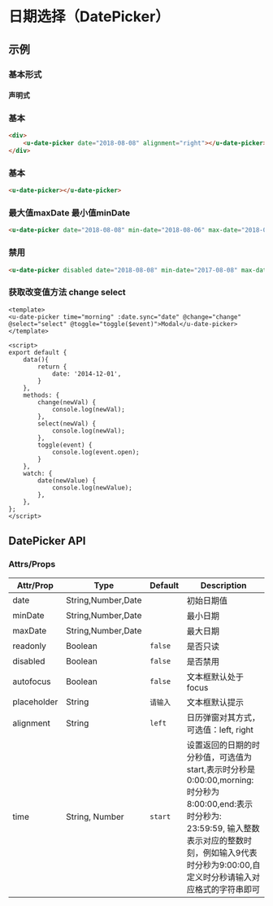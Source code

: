 # 日期选择（DatePicker）

## 示例
### 基本形式

#### 声明式

### 基本
``` html
<div>
    <u-date-picker date="2018-08-08" alignment="right"></u-date-picker>
</div>
```

### 基本
``` html
<u-date-picker></u-date-picker>
```

### 最大值maxDate 最小值minDate
``` html
<u-date-picker date="2018-08-08" min-date="2018-08-06" max-date="2018-08-18"></u-date-picker>
```

### 禁用
``` html
<u-date-picker disabled date="2018-08-08" min-date="2017-08-08" max-date="2019-08-08"></u-date-picker>
```

### 获取改变值方法 change select
``` vue
<template>
<u-date-picker time="morning" :date.sync="date" @change="change" @select="select" @toggle="toggle($event)">Modal</u-date-picker>
</template>

<script>
export default {
	data(){
		return {
			date: '2014-12-01',
		}
	},
    methods: {
        change(newVal) {
            console.log(newVal);
        },
        select(newVal) {
        	console.log(newVal);
        },
        toggle(event) {
        	console.log(event.open);
        }
    },
    watch: {
        date(newValue) {
            console.log(newValue);
        },
    },
};
</script>
```
## DatePicker API
### Attrs/Props

| Attr/Prop | Type | Default | Description |
| --------- | ---- | ------- | ----------- |
| date | String,Number,Date | | 初始日期值 |
| minDate | String,Number,Date | | 最小日期 |
| maxDate | String,Number,Date | | 最大日期 |
| readonly | Boolean | `false` | 是否只读 |
| disabled | Boolean | `false` | 是否禁用 |
| autofocus | Boolean | `false` | 文本框默认处于focus |
| placeholder | String | `请输入` | 文本框默认提示 |
| alignment | String | `left` | 日历弹窗对其方式，可选值：left, right |
| time | String, Number | `start` | 设置返回的日期的时分秒值，可选值为start,表示时分秒是0:00:00,morning:时分秒为8:00:00,end:表示时分秒为: 23:59:59, 输入整数表示对应的整数时刻，例如输入9代表时分秒为9:00:00,自定义时分秒请输入对应格式的字符串即可 |